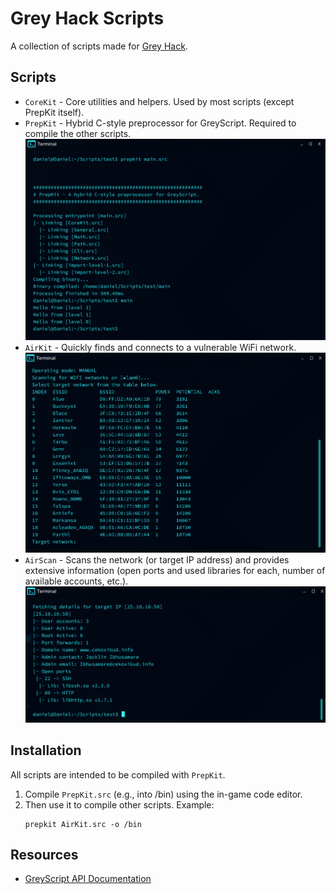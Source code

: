 # Grey Hack Scripts
A collection of scripts made for [Grey Hack](https://store.steampowered.com/app/605230/Grey_Hack/).

## Scripts
- `CoreKit` - Core utilities and helpers. Used by most scripts (except PrepKit itself).
- `PrepKit` - Hybrid C-style preprocessor for GreyScript. Required to compile the other scripts.
    ![SCREENSHOT](/screenshots/prepkit.png?raw=true "PrepKit")
- `AirKit` - Quickly finds and connects to a vulnerable WiFi network.
    ![SCREENSHOT](/screenshots/airkit.png?raw=true "AirKit")
- `AirScan` - Scans the network (or target IP address) and provides extensive information (open ports and used libraries for each, number of available accounts, etc.).
    ![SCREENSHOT](/screenshots/airscan.png?raw=true "AirScan")

## Installation
All scripts are intended to be compiled with `PrepKit`.

1. Compile `PrepKit.src` (e.g., into /bin) using the in-game code editor.
2. Then use it to compile other scripts. Example:
    ```shell
    prepkit AirKit.src -o /bin
    ```

## Resources
- [GreyScript API Documentation](https://documentation.greyscript.org)

